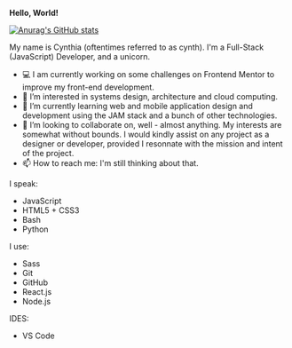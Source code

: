 **Hello, World!**

[![Anurag's GitHub stats](https://github-readme-stats.vercel.app/api?username=likelytwitchdollop&show_icons=true&theme=tokyonight)](https://github.com/anuraghazra/github-readme-stats)

My name is Cynthia (oftentimes referred to as cynth). I'm a Full-Stack (JavaScript) Developer, and a unicorn.

- 💻 I am currently working on some challenges on Frontend Mentor to improve my front-end development.
- 👀 I’m interested in systems design, architecture and cloud computing.
- 🌱 I’m currently learning web and mobile application design and development using the JAM stack and a bunch of other technologies.
- 💞️ I’m looking to collaborate on, well - almost anything. My interests are somewhat without bounds. I would kindly assist on any project as a designer or developer, provided I resonnate with the mission and intent of the project.
- 📫 How to reach me:  I'm still thinking about that.

I speak:
- JavaScript
- HTML5 + CSS3
- Bash
- Python

I use:
- Sass
- Git
- GitHub
- React.js
- Node.js

IDES:
- VS Code

<!---
likelytwitchdollop/likelytwitchdollop is a ✨ special ✨ repository because its `README.md` (this file) appears on your GitHub profile.
You can click the Preview link to take a look at your changes.
--->
